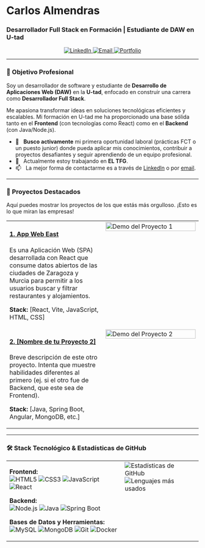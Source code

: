 # Carlos Almendras
### Desarrollador Full Stack en Formación | Estudiante de DAW en U-tad

<p align="center">
<a href="https://www.linkedin.com/in/carlos-almendras-ledezma/" target="_blank">
<img src="https://img.shields.io/badge/LinkedIn-0077B5?style=for-the-badge&logo=linkedin&logoColor=white" alt="LinkedIn">
</a>
<a href="mailto:carlos.almeledezma@gmail.com">
<img src="https://img.shields.io/badge/Email-D14836?style=for-the-badge&logo=gmail&logoColor=white" alt="Email">
</a>
<a href="https://[TU-PORTFOLIO-WEB].com" target="_blank">
<img src="https://img.shields.io/badge/Portfolio-000000?style=for-the-badge&logo=rss&logoColor=white" alt="Portfolio">
</a>
</p>

---

### 🎯 Objetivo Profesional
Soy un desarrollador de software y estudiante de **Desarrollo de Aplicaciones Web (DAW)** en la **U-tad**, enfocado en construir una carrera como **Desarrollador Full Stack**.

Me apasiona transformar ideas en soluciones tecnológicas eficientes y escalables. Mi formación en U-tad me ha proporcionado una base sólida tanto en el **Frontend** (con tecnologías como React) como en el **Backend** (con Java/Node.js).

- 🚀 &nbsp; **Busco activamente** mi primera oportunidad laboral (prácticas FCT o un puesto junior) donde pueda aplicar mis conocimientos, contribuir a proyectos desafiantes y seguir aprendiendo de un equipo profesional.
- 🔭 &nbsp; Actualmente estoy trabajando en **EL TFG**.
- 📫 &nbsp; La mejor forma de contactarme es a través de [LinkedIn](https://www.linkedin.com/in/carlos-almendras-ledezma/) o por [email](mailto:carlos.almeledezma@gmail.com).

---

### 🚀 Proyectos Destacados
Aquí puedes mostrar los proyectos de los que estás más orgulloso. ¡Esto es lo que miran las empresas!

<table>
<tr>
<td width="50%" valign="top">
<h4><a href="https://github.com/Carlos0567z/ProyectoAppWebEast" target="_blank">1. App Web East</a></h4>
<p>Es una Aplicación Web (SPA) desarrollada con React que consume datos abiertos de las ciudades de Zaragoza y Murcia para permitir a los usuarios buscar y filtrar restaurantes y alojamientos.</p>
<p><strong>Stack:</strong> [React, Vite, JavaScript, HTML, CSS]</p>
</td>
<td width="50%" valign="top">
<a href="[ENLACE_A_LA_APP_DESPLEGADA_1]" target="_blank">
<img src="[ENLACE_A_IMAGEN_O_GIF_DEL_PROYECTO_1]" alt="Demo del Proyecto 1" width="100%">
</a>
</td>
</tr>
<tr>
<td width="50%" valign="top">
<h4><a href="[ENLACE_A_TU_REPO_2]" target="_blank">2. [Nombre de tu Proyecto 2]</a></h4>
<p>Breve descripción de este otro proyecto. Intenta que muestre habilidades diferentes al primero (ej. si el otro fue de Backend, que este sea de Frontend).</p>
<p><strong>Stack:</strong> [Java, Spring Boot, Angular, MongoDB, etc.]</p>
</td>
<td width="50%" valign="top">
<a href="[ENLACE_A_LA_APP_DESPLEGADA_2]" target="_blank">
<img src="[ENLACE_A_IMAGEN_O_GIF_DEL_PROYECTO_2]" alt="Demo del Proyecto 2" width="100%">
</a>
</td>
</tr>
</table>

---

### 🛠️ Stack Tecnológico & Estadísticas de GitHub

<table>
<tr>
<td width="60%" valign="top">
<p align="left">
<strong>Frontend:</strong><br>
<img src="https://img.shields.io/badge/HTML5-E34F26?style=flat-square&logo=html5&logoColor=white" alt="HTML5">
<img src="https://img.shields.io/badge/CSS3-1572B6?style=flat-square&logo=css3&logoColor=white" alt="CSS3">
<img src="https://img.shields.io/badge/JavaScript-F7DF1E?style=flat-square&logo=javascript&logoColor=black" alt="JavaScript">
<img src="https://img.shields.io/badge/React-20232A?style=flat-square&logo=react&logoColor=61DAFB" alt="React">
<br>

<strong>Backend:</strong><br>
<img src="https://img.shields.io/badge/Node.js-339933?style=flat-square&logo=nodedotjs&logoColor=white" alt="Node.js">
<img src="https://img.shields.io/badge/Java-ED8B00?style=flat-square&logo=openjdk&logoColor=white" alt="Java">
<img src="https://img.shields.io/badge/Spring_Boot-6DB33F?style=flat-square&logo=spring-boot&logoColor=white" alt="Spring Boot">
<br>

<strong>Bases de Datos y Herramientas:</strong><br>
<img src="https://img.shields.io/badge/MySQL-4479A1?style=flat-square&logo=mysql&logoColor=white" alt="MySQL">
<img src="https://img.shields.io/badge/MongoDB-47A248?style=flat-square&logo=mongodb&logoColor=white" alt="MongoDB">
<img src="https://img.shields.io/badge/Git-F05032?style=flat-square&logo=git&logoColor=white" alt="Git">
<img src="https://img.shields.io/badge/Docker-2496ED?style=flat-square&logo=docker&logoColor=white" alt="Docker">
</p>
</td>
<td width="40%" valign="top">
<img src="https://github-readme-stats.vercel.app/api?username=Carlos0567z&show_icons=true&include_all_commits=true&count_private=true&border_radius=5" alt="Estadísticas de GitHub">
<br>
<img src="https://github-readme-stats.vercel.app/api/top-langs/?username=Carlos0567z&layout=compact&border_radius=5" alt="Lenguajes más usados">
</td>
</tr>
</table>
